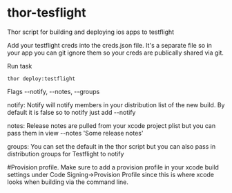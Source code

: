 thor-tesflight
==============

Thor script for building and deploying ios apps to testflight

Add your testflight creds into the creds.json file.
It's a separate file so in your app you can git ignore them so your creds are publically shared via git.

Run task
```
thor deploy:testflight
```

Flags --notify, --notes, --groups

notify:
Notify will notify members in your distribution list of the new build. 
By default it is false so to notify just add --notify

notes:
Release notes are pulled from your xcode project plist but you can pass them in view --notes 'Some release notes'

groups:
You can set the default in the thor script but you can also pass in distribution groups for Testflight to notify


#Provision profile.
Make sure to add a provision profile in your xcode build settings under Code Signing->Provision Profile since this is where xcode looks when building via the command line.
